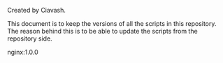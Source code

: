 Created by Ciavash. 

This document is to keep the versions of all the scripts in this repository. The reason behind this is to be able to update the scripts from the repository side.

nginx:1.0.0
